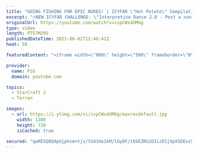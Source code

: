 ```yaml
---
title: "GOING FISHING FOR EPIC NUKES! | ICYFAR \"Hot Potato\" Compilation"
excerpt: "🔥NEW ICYFAR CHALLENGE: \"Interpretive Dance 2.0 - Post a song name at the start of the game and use a strategy inspired by the song! Send submissions to eonblu95@gmail.com as attachment AND only ICYFAR as the subject. Max 1 replay per person. Latest submission is on the 24th April.  0:00 Game 1 22:06"
originalUrl: https://youtube.com/watch?v=ivpCWx4UMGg
type: video
length: PT57M29S
publishedDateTime: 2021-06-01T12:46:41Z
heat: 50

featuredContent: "<iframe width=\"800\" height=\"500\" frameborder=\"0\" src=\"https://www.youtube.com/embed/ivpCWx4UMGg\" allow=\"accelerometer; autoplay; encrypted-media; gyroscope; picture-in-picture\" allowfullscreen></iframe>"

provider:
  name: PiG
  domain: youtube.com

topics:
  - StarCraft 2
  - Terran

images:
  - url: https://i.ytimg.com/vi/ivpCWx4UMGg/maxresdefault.jpg
    width: 1280
    height: 720
    isCached: true

secured: "qwMISQ8Q9pGjphzm+tjs/tG43de1kM/lGyDF/tE6EZRGzDIizESjXpXSEEvs5wcZ6Tr/OZOG3azIpat+OwS0nby9+iy8Rx19DoI6c1c21GDxjwfovm2/NqUkeuzEI1KHJO5oVbvnxgXXLb0Kq2wBb2JJV0IhUFjZ6Ly0rlrYKGfQf+moms7JOxJNd0M0hTL/s7r8hudAZdKZZhsMGsg9JxaiGZfoQjMFawo2Sh2LqlSIRMbYjj6L6ZNX2ROHSou1oGip0lBEsNBPkrd30I96nVDWxnEs0woTOErr9PloMYPBWWCH4uzVkIcLwKNEj5xeHvDqjfHWlidT7mbSj+GxWooj9EvgjJ/hWO0Xq5ezjZd4fWOjosZxAN/xSb82kPLtjTOk+nJ5ouuJPMjPMYdwLK4pSlKxSI7eEwaa0DBldr8=;5qXGy5HkBw8HohNszB2ezA=="
---
```


